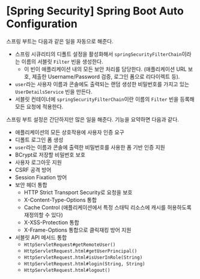 # [Spring Security] Spring Boot Auto Configuration

스프링 부트는 다음과 같은 일을 자동으로 해준다.



- 스프링 시큐리티의 디폴트 설정을 활성화해서 `springSecurityFilterChain`이라는 이름의 서블릿 `Filter` 빈을 생성한다.
  - 이 빈이 애플리케이션 내의 모든 보안 처리를 담당한다. (애플리케이션 URL 보호, 제출한 Username/Password 검증, 로그인 폼으로 리다이렉트 등).
- `user`라는 사용자 이름과 콘솔에도 출력되는 랜덤 생성한 비밀번호를 가지고 있는 `UserDetailsService` 빈을 만든다.
- 서블릿 컨테이너에 `springSecurityFilterChain`이란 이름의 `Filter` 빈을 등록해 모든 요청에 적용한다.





스프링 부트 설정은 간단하지만 많은 일을 해준다. 기능을 요약하면 다음과 같다.

- 애플리케이션의 모든 상호작용에 사용자 인증 요구
- 디폴트 로그인 폼 생성
- `user`라는 이름과 콘솔에 출력한 비밀번호를 사용한 폼 기반 인증 지원 
- BCrypt로 저장할 비밀번호 보호
- 사용자 로그아웃 지원
- CSRF 공격 방어
- Session Fixation 방어
- 보안 헤더 통합
  - HTTP Strict Transport Security로 요청을 보호
  - X-Content-Type-Options 통합
  - Cache Control (애플리케이션에서 특정 스태틱 리소스에 캐시를 허용하도록 재정의할 수 있다)
  - X-XSS-Protection 통합
  - X-Frame-Options 통합으로 클릭재킹 방어 지원
- 서블릿 API 메서드 통합
  - `HttpServletRequest#getRemoteUser()`
  - `HttpServletRequest.html#getUserPrincipal()`
  - `HttpServletRequest.html#isUserInRole(String)`
  - `HttpServletRequest.html#login(String, String)`
  - `HttpServletRequest.html#logout()`


